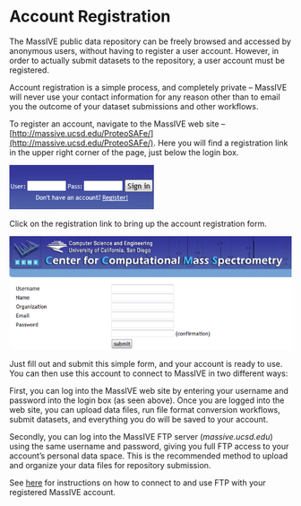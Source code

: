 # Account Registration

The MassIVE public data repository can be freely browsed and accessed by anonymous users, without having to register a user account. However, in order to actually submit datasets to the repository, a user account must be registered.

Account registration is a simple process, and completely private – MassIVE will never use your contact information for any reason other than to email you the outcome of your dataset submissions and other workflows.

To register an account, navigate to the MassIVE web site – [http://massive.ucsd.edu/ProteoSAFe/](http://massive.ucsd.edu/ProteoSAFe/). Here you will find a registration link in the upper right corner of the page, just below the login box.

![](img/account_registration/MassIVE_login_box.png)

Click on the registration link to bring up the account registration form.

![](img/account_registration/MassIVE_registration_form.png)

Just fill out and submit this simple form, and your account is ready to use. You can then use this account to connect to MassIVE in two different ways:

First, you can log into the MassIVE web site by entering your username and password into the login box (as seen above). Once you are logged into the web site, you can upload data files, run file format conversion workflows, submit datasets, and everything you do will be saved to your account.

Secondly, you can log into the MassIVE FTP server (_massive.ucsd.edu_) using the same username and password, giving you full FTP access to your account’s personal data space. This is the recommended method to upload and organize your data files for repository submission.

See [here](https://bix-lab.ucsd.edu/display/PS/MassIVE+FTP "MassIVE FTP") for instructions on how to connect to and use FTP with your registered MassIVE account.
